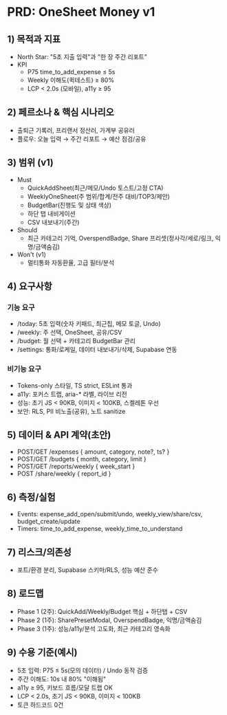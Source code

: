 # PRD: OneSheet Money v1

## 1) 목적과 지표
- North Star: "5초 지출 입력"과 "한 장 주간 리포트"
- KPI
  - P75 time_to_add_expense ≤ 5s
  - Weekly 이해도(퀵테스트) ≥ 80%
  - LCP < 2.0s (모바일), a11y ≥ 95

## 2) 페르소나 & 핵심 시나리오
- 출퇴근 기록러, 프리랜서 정산러, 가계부 공유러
- 플로우: 오늘 입력 → 주간 리포트 → 예산 점검/공유

## 3) 범위 (v1)
- Must
  - QuickAddSheet(최근/메모/Undo 토스트/고정 CTA)
  - WeeklyOneSheet(주 범위/합계/전주 대비/TOP3/제안)
  - BudgetBar(진행도 및 상태 색상)
  - 하단 탭 내비게이션
  - CSV 내보내기(주간)
- Should
  - 최근 카테고리 기억, OverspendBadge, Share 프리셋(정사각/세로/링크, 익명/금액숨김)
- Won't (v1)
  - 멀티통화 자동환율, 고급 필터/분석

## 4) 요구사항
### 기능 요구
- /today: 5초 입력(숫자 키패드, 최근칩, 메모 토글, Undo)
- /weekly: 주 선택, OneSheet, 공유/CSV
- /budget: 월 선택 + 카테고리 BudgetBar 관리
- /settings: 통화/로케일, 데이터 내보내기/삭제, Supabase 연동

### 비기능 요구
- Tokens-only 스타일, TS strict, ESLint 통과
- a11y: 포커스 트랩, aria-* 라벨, 라이브 리전
- 성능: 초기 JS < 90KB, 이미지 < 100KB, 스켈레톤 우선
- 보안: RLS, PII 비노출(공유), 노트 sanitize

## 5) 데이터 & API 계약(초안)
- POST/GET /expenses { amount, category, note?, ts? }
- POST/GET /budgets { month, category, limit }
- POST/GET /reports/weekly { week_start }
- POST /share/weekly { report_id }

## 6) 측정/실험
- Events: expense_add_open/submit/undo, weekly_view/share/csv, budget_create/update
- Timers: time_to_add_expense, weekly_time_to_understand

## 7) 리스크/의존성
- 포트/환경 분리, Supabase 스키마/RLS, 성능 예산 준수

## 8) 로드맵
- Phase 1 (2주): QuickAdd/Weekly/Budget 핵심 + 하단탭 + CSV
- Phase 2 (1주): SharePresetModal, OverspendBadge, 익명/금액숨김
- Phase 3 (1주): 성능/a11y/분석 고도화, 최근 카테고리 영속화

## 9) 수용 기준(예시)
- 5초 입력: P75 ≤ 5s(모의 데이터) / Undo 동작 검증
- 주간 이해도: 10s 내 80% "이해됨"
- a11y ≥ 95, 키보드 흐름/모달 트랩 OK
- LCP < 2.0s, 초기 JS < 90KB, 이미지 < 100KB
- 토큰 하드코드 0건
